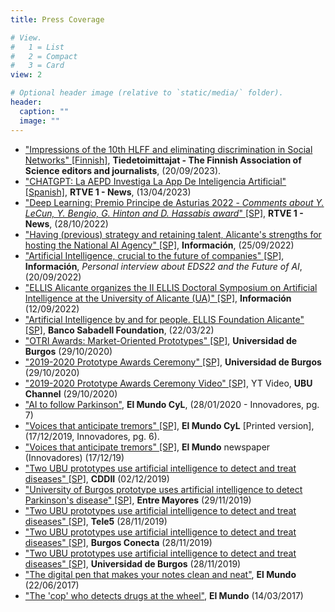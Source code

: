 ```yaml
---
title: Press Coverage

# View.
#   1 = List
#   2 = Compact
#   3 = Card
view: 2

# Optional header image (relative to `static/media/` folder).
header:
  caption: ""
  image: ""
---
```

* ["Impressions of the 10th HLFF and eliminating discrimination in Social Networks" [Finnish]](https://www.tiedetoimittajat.fi/mestarit-kohtaavat-kisallit-matematiikkaa-ja-tietojenkasittelytiedetta-juhlittiin-kymmenetta-kertaa-heidelberg-laureate-forum-tapahtumassa), **Tiedetoimittajat - The Finnish Association of Science editors and journalists**, (20/09/2023).
* ["CHATGPT:  La AEPD Investiga La App De Inteligencia Artificial" [Spanish]](https://www.youtube.com/watch?v=I8Jmhe1CdnY), **RTVE 1 - News**, (13/04/2023)
* ["Deep Learning: Premio Principe de Asturias 2022 - *Comments about Y. LeCun, Y. Bengio, G. Hinton and D. Hassabis award*" [SP]](https://www.rtve.es/play/videos/telediario-2/inteligencia-artificial-deep-learning-premio-princesa-asturias/6724398/), **RTVE 1 - News**, (28/10/2022)
* ["Having (previous) strategy and retaining talent, Alicante's strengths for hosting the National AI Agency" [SP]](https://alicanteplaza.es/tenerestrategiapreviayretenertalentolasfortalezasdealicanteparaacogerlaagenciadeia), **Información**, (25/09/2022)
* ["Artificial Intelligence, crucial to the future of companies" [SP]](https://www.informacion.es/alicante/2022/09/20/futuro-inteligencia-artificial-sea-capaz-75696314.html), **Información**, *Personal interview about EDS22 and the Future of AI*, (20/09/2022)
* ["ELLIS Alicante organizes the II ELLIS Doctoral Symposium on Artificial Intelligence at the University of Alicante (UA)" [SP]](https://www.informacion.es/formacion/universidades/2022/09/12/ii-simposio-inteligencia-artificial-ua-75333417.html), **Información** (12/09/2022)
* ["Artificial Intelligence by and for people. ELLIS Foundation Alicante" [SP]](https://www.fundacionbancosabadell.com/inteligencia-artificial-por-y-para-las-personas-fundacion-ellis-alicante/?utm_source=socialmedia&utm_medium=twitter&utm_campaign=ellis), **Banco Sabadell Foundation**, (22/03/22)
* ["OTRI Awards: Market-Oriented Prototypes" [SP]](https://www.ubu.es/noticias/la-ubu-avanza-en-innovacion), **Universidad de Burgos** (29/10/2020)
* ["2019-2020 Prototype Awards Ceremony" [SP]](https://www.ubu.es/agenda/entrega-de-premios-y-lanzamiento-de-nuevas-convocatorias-curso-2019-2020-prototipos-orientados-al-mercado-vii-convocatoria-prueba-concepto), **Universidad de Burgos** (29/10/2020)
* ["2019-2020 Prototype Awards Ceremony Video" [SP]](https://youtu.be/BCKuHDKv0bw?t=139), YT Video, **UBU Channel** (29/10/2020)
* ["AI to follow Parkinson"](https://github.com/AdrianArnaiz/TFG-Neurodegenerative-Disease-Detection/blob/master/doc/masRecursos/ElMundo-Innovadores-28-01-20-Inteligencia%20Artificial%20para%20seguir%20al%20p%C3%A1rkinson.pdf), **El Mundo CyL**, (28/01/2020 - Innovadores, pg. 7)
* ["Voices that anticipate tremors" [SP]](https://github.com/AdrianArnaiz/TFG-Neurodegenerative-Disease-Detection/blob/master/doc/masRecursos/ElMundo-Innovadores-17-12-19-Voces%20que%20anticipan%20temblores.pdf), **El Mundo CyL** [Printed version], (17/12/2019, Innovadores, pg. 6).
* ["Voices that anticipate tremors" [SP]](https://diariodevalladolid.elmundo.es/articulo/innovadores/voces-anticipan-temblores/20191217130131365000.html), **El Mundo** newspaper (Innovadores) (17/12/19)
* ["Two UBU prototypes use artificial intelligence to detect and treat diseases" [SP]](https://coddii.org/dos-prototipos-de-la-ubu-utilizan-la-inteligencia-artificial-para-detectar-y-tratar-enfermedades), **CDDII** (02/12/2019)
* ["University of Burgos prototype uses artificial intelligence to detect Parkinson's disease" [SP]](http://entremayores.es/spa/ccaa.asp?var2=Castilla%20y%20Le%F3n&var3=Un%20prototipo%20de%20la%20UBU%20utiliza%20la%20inteligencia%20artificial%20para%20detectar%20el%20Parkinson&nar1=3&nar2=23&nar3=41400&nar5=1), **Entre Mayores** (29/11/2019)
* ["Two UBU prototypes use artificial intelligence to detect and treat diseases" [SP]](https://www.telecinco.es/informativos/ciencia/prototipos-utilizar-inteligencia-artificial-detectar-tratar-enfermedades_18_2858370271.html), **Tele5** (28/11/2019)
* ["Two UBU prototypes use artificial intelligence to detect and treat diseases" [SP]](https://www.burgosconecta.es/burgos/universidad/prototipos-utilizan-inteligencia-20191128121921-nt.html), **Burgos Conecta** (28/11/2019)
* ["Two UBU prototypes use artificial intelligence to detect and treat diseases" [SP]](https://www.ubu.es/noticias/dos-prototipos-de-la-ubu-utilizan-la-inteligencia-artificial-para-detectar-y-tratar-enfermedades), **Universidad de Burgos** (28/11/2019)
* ["The digital pen that makes your notes clean and neat"](https://diariodevalladolid.elmundo.es/articulo/innovadores/boligrafo-digital-pasa-limpio-apuntes/20170622155138224197.html), **El Mundo** (22/06/2017)
* ["The 'cop' who detects drugs at the wheel"](https://diariodevalladolid.elmundo.es/articulo/innovadores/poli-detecta-drogas-volante/20170314122648216192.html), **El Mundo** (14/03/2017)





